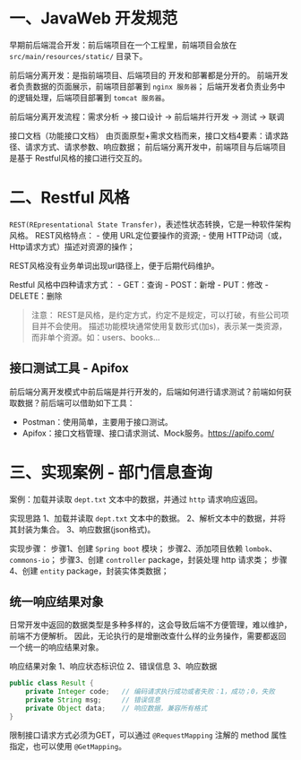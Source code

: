 # 一、JavaWeb 开发规范

早期前后端混合开发：前后端项目在一个工程里，前端项目会放在 `src/main/resources/static/` 目录下。

前后端分离开发：是指前端项目、后端项目的 开发和部署都是分开的。
    前端开发者负责数据的页面展示，前端项目部署到 `nginx 服务器`；
    后端开发者负责业务中的逻辑处理，后端项目部署到 `tomcat 服务器`。

前后端分离开发流程：需求分析 -> 接口设计 -> 前后端并行开发 -> 测试 -> 联调

接口文档（功能接口文档） 由页面原型+需求文档而来，接口文档4要素：请求路径、请求方式、请求参数、响应数据；
前后端分离开发中，前端项目与后端项目是基于 Restful风格的接口进行交互的。

# 二、Restful 风格
`REST(REpresentational State Transfer)`，表述性状态转换，它是一种软件架构风格。
REST风格特点：
    - 使用 URL定位要操作的资源;
    - 使用 HTTP动词（或，Http请求方式）描述对资源的操作；

REST风格没有业务单词出现url路径上，便于后期代码维护。

Restful 风格中四种请求方式：
    - GET：查询
    - POST：新增
    - PUT：修改
    - DELETE：删除

> 注意： 
> REST是风格，是约定方式，约定不是规定，可以打破，有些公司项目并不会使用。 
> 描述功能模块通常使用复数形式(加s)，表示某一类资源，而非单个资源。如：users、books...

## 接口测试工具 - Apifox
前后端分离开发模式中前后端是并行开发的，后端如何进行请求测试？前端如何获取数据？前后端可以借助如下工具：
* Postman：使用简单，主要用于接口测试。
* Apifox：接口文档管理、接口请求测试、Mock服务。<https://apifo.com/>


# 三、实现案例 - 部门信息查询
案例：加载并读取 `dept.txt` 文本中的数据，并通过 `http` 请求响应返回。

实现思路
1、加载并读取 `dept.txt` 文本中的数据。
2、解析文本中的数据，并将其封装为集合。
3、响应数据(json格式)。

实现步骤：
步骤1、创建 `Spring boot` 模块；
步骤2、添加项目依赖 `lombok`、`commons-io`；
步骤3、创建 `controller` package，封装处理 http 请求类；
步骤4、创建 `entity` package，封装实体类数据；

##  统一响应结果对象
日常开发中返回的数据类型是多种多样的，这会导致后端不方便管理，难以维护，前端不方便解析。
因此，无论执行的是增删改查什么样的业务操作，需要都返回一个统一的响应结果对象。

响应结果对象
1、响应状态标识位
2、错误信息
3、响应数据
```java
public class Result {
    private Integer code;   // 编码请求执行成功或者失败：1，成功；0，失败
    private String msg;     // 错误信息
    private Object data;    // 响应数据，兼容所有格式
}
```

限制接口请求方式必须为GET，可以通过 `@RequestMapping` 注解的 method 属性指定，也可以使用 `@GetMapping`。
